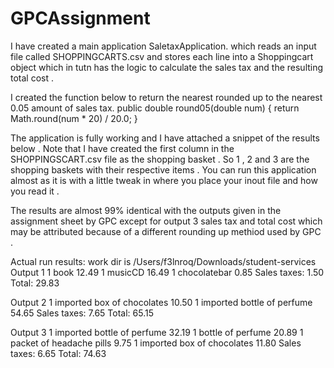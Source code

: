 # GPCAssignment

I have created a main application SaletaxApplication. which reads an input file called SHOPPINGCARTS.csv and stores each line into 
a Shoppingcart object which in tutn has the logic to calculate the sales tax and the resulting total cost .

I created the function below to return the nearest rounded up to the nearest 0.05 amount of sales tax.
public double round05(double num) {
        return Math.round(num * 20) / 20.0;
    }
    
    
The application is fully working and I have attached a snippet of the results below . Note that I have created the first column in the SHOPPINGSCART.csv 
file as the shopping basket . So 1 , 2 and 3 are the shopping baskets with their respective items . You can run this application almost as it is with 
a little tweak in where you place your inout file and how you read it . 

The results are almost 99% identical with the outputs given in the assignment sheet by GPC except for output 3 sales tax and total cost which may be attributed
because of a different rounding up methiod used by GPC .


Actual run results:
work dir is /Users/f3lnroq/Downloads/student-services
Output 1
1 book 12.49
1 musicCD 16.49
1 chocolatebar 0.85
Sales taxes: 1.50
Total: 29.83

Output 2
1 imported box of chocolates 10.50
1 imported bottle of perfume 54.65
Sales taxes: 7.65
Total: 65.15

Output 3
1 imported bottle of perfume 32.19
1 bottle of perfume 20.89
1 packet of headache pills 9.75
1 imported box of chocolates  11.80
Sales taxes: 6.65
Total: 74.63


